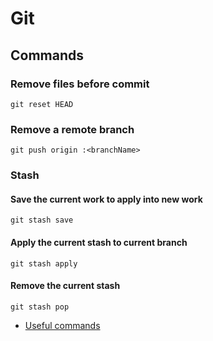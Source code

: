 # Git

## Commands

### Remove files before commit
```
git reset HEAD
```

### Remove a remote branch
```
git push origin :<branchName>
```

### Stash

#### Save the current work to apply into new work
```
git stash save
```

#### Apply the current stash to current branch
```
git stash apply
```

#### Remove the current stash
```
git stash pop
```

* [Useful commands](https://www.atlassian.com/git/tutorials/git-log/filtering-the-commit-history)
